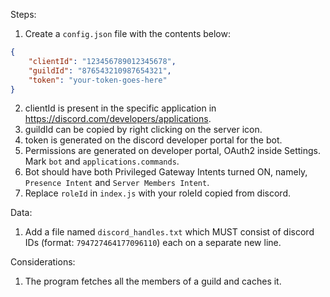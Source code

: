 Steps:
1. Create a `config.json` file with the contents below:
```json
{
	"clientId": "123456789012345678",
	"guildId": "876543210987654321",
	"token": "your-token-goes-here"
}
```
2. clientId is present in the specific application in https://discord.com/developers/applications.
3. guildId can be copied by right clicking on the server icon.
4. token is generated on the discord developer portal for the bot.
5. Permissions are generated on developer portal, OAuth2 inside Settings. Mark `bot` and `applications.commands`.
6. Bot should have both Privileged Gateway Intents turned ON, namely, `Presence Intent` and `Server Members Intent`.
7. Replace `roleId` in `index.js` with your roleId copied from discord.

Data:
1. Add a file named `discord_handles.txt` which MUST consist of discord IDs (format: `794727464177096110`) each on a separate new line.

Considerations:
1. The program fetches all the members of a guild and caches it.